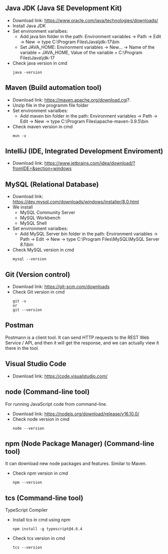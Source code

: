 ## Java JDK (Java SE Development Kit)
- Download link: https://www.oracle.com/java/technologies/downloads/  
- Install Java JDK
- Set environment varialbes:
  - Add java bin folder in the path: Environment variables -> Path -> Edit -> New -> type C:\Program Files\Java\jdk-17\bin
  - Set JAVA_HOME: Environment variables -> New… -> Name of the variable = JAVA_HOME, Value of the variable = C:\Program Files\Java\jdk-17
- Check java version in cmd
  ```
  java -version
  ```

## Maven (Build automation tool)
- Download link: https://maven.apache.org/download.cgi?.
- Unzip file in the programm file folder
- Set environment varialbes:
  - Add maven bin folder in the path: Environment variables -> Path -> Edit -> New -> type C:\Program Files\apache-maven-3.9.5\bin
- Check maven version in cmd
  ```
  mvn -v
  ```

## IntelliJ (IDE, Integrated Development Enviroment)
- Download link: https://www.jetbrains.com/idea/download/?fromIDE=&section=windows

## MySQL (Relational Database)
- Download link: https://dev.mysql.com/downloads/windows/installer/8.0.html <br>
- We install 
  - MySQL Community Server
  - MySQL Workbench
  - MySQL Shell
- Set environment varialbes:
  - Add MySQL Server bin folder in the path: Environment variables -> Path -> Edit -> New -> type C:\Program Files\MySQL\MySQL Server 8.1\bin
- Check MySQL version in cmd
  ```
  mysql --version
  ```

## Git (Version control)
- Download link: https://git-scm.com/downloads
- Check Git version in cmd
  ```
  git -v
  or
  git --version
  ```

## Postman
Postmann is a client tool. It can send HTTP requests to the REST Web Service / API, and then it will get the response, and we can actually view it there in the tool.

## Visual Studio Code
- Download link: https://code.visualstudio.com/

## node (Command-line tool)
For running JavaScript code from command-line.
- Download link: https://nodejs.org/download/release/v16.10.0/
- Check node version in cmd
  ```
  node --version
  ```

## npm (Node Package Manager) (Command-line tool)
It can download new node packages and features. Similar to Maven.
- Check npm version in cmd
  ```
  npm --version
  ```

## tcs (Command-line tool)
TypeScript Compiler
- Install tcs in cmd using npm
  ```
  npm install -g typescript@4.6.4
  ```
- Check tcs version in cmd
  ```
  tcs --version
  ```

